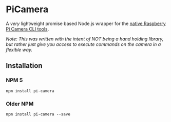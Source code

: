 # PiCamera
A _very_ lightweight promise based Node.js wrapper for the [native Raspberry Pi Camera CLI tools](https://www.raspberrypi.org/documentation/usage/camera/raspicam/README.md).

_Note: This was written with the intent of NOT being a hand holding library, but rather just give you access to execute commands on the camera in a flexible way._

## Installation
### NPM 5
```
npm install pi-camera
```
### Older NPM
```
npm install pi-camera --save
```